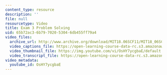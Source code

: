 ```yaml
---
content_type: resource
description: ''
file: null
resourcetype: Video
title: Exam 3 Problem Solving
uid: 65b72ac3-6b79-7020-5304-6db455ff79a4
video_files:
  archive_url: http://www.archive.org/download/MIT18.06SCF11/MIT18_06SC_110714_D2_300k.mp4
  video_captions_file: https://open-learning-course-data-rc.s3.amazonaws.com/18-06sc-linear-algebra-fall-2011/8bfd9a7ec9775ee9a39955b05c7f2f92_OsHY7ycgbaE.vtt
  video_thumbnail_file: https://img.youtube.com/vi/OsHY7ycgbaE/default.jpg
  video_transcript_file: https://open-learning-course-data-rc.s3.amazonaws.com/18-06sc-linear-algebra-fall-2011/a1eca5b46b973dc4f212e7d1a57dc60a_OsHY7ycgbaE.pdf
video_metadata:
  youtube_id: OsHY7ycgbaE
---
```


